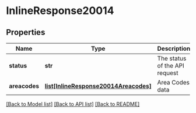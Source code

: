 # InlineResponse20014

## Properties
Name | Type | Description | Notes
------------ | ------------- | ------------- | -------------
**status** | **str** | The status of the API request | [optional] 
**areacodes** | [**list[InlineResponse20014Areacodes]**](InlineResponse20014Areacodes.md) | Area Codes data | [optional] 

[[Back to Model list]](../README.md#documentation-for-models) [[Back to API list]](../README.md#documentation-for-api-endpoints) [[Back to README]](../README.md)


